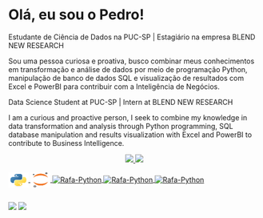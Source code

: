 # Olá, eu sou o Pedro!

Estudante de Ciência de Dados na PUC-SP | Estagiário na empresa BLEND NEW RESEARCH

Sou uma pessoa curiosa e proativa, busco combinar meus conhecimentos em transformação e análise de dados por meio de programação Python, manipulação de banco de dados SQL e visualização de resultados com Excel e PowerBI para contribuir com a Inteligência de Negócios.


Data Science Student at PUC-SP | Intern at BLEND NEW RESEARCH

I am a curious and proactive person, I seek to combine my knowledge in data transformation and analysis through Python programming, SQL database manipulation and results visualization with Excel and PowerBI to contribute to Business Intelligence.

<!-- estatísticas -->
<div align="center">
  <a href="https://github.com/pedroledger">
  <img height="180em" src="https://github-readme-stats.vercel.app/api?username=pedroledger&show_icons=true&theme=dark&include_all_commits=true&count_private=true"/>
  <img height="180em" src="https://github-readme-stats.vercel.app/api/top-langs/?username=pedroledger&layout=compact&langs_count=5&theme=dark"/>
</div>

<!-- ícones de linguagens e ferramentas -->
<div style="display: inline_block"><br>
  <img align="center" alt="Rafa-Python" height="30" width="40" src="https://raw.githubusercontent.com/devicons/devicon/master/icons/python/python-original.svg">
  <img align="center" alt="Rafa-Python" height="30" width="40" src="https://raw.githubusercontent.com/devicons/devicon/master/icons/jupyter/jupyter-original.svg">
  <img align="center" alt="Rafa-Python" height="30" width="40" src="https://cdn.jsdelivr.net/gh/devicons/devicon/icons/mysql/mysql-original-wordmark.svg">
  <img align="center" alt="Rafa-Python" height="30" width="40" src="https://cdn.jsdelivr.net/gh/devicons/devicon/icons/spss/spss-original.svg" />
  <img align="center" alt="Rafa-Python" height="30" width="40" src="https://cdn.jsdelivr.net/gh/devicons/devicon/icons/vscode/vscode-original.svg" />
</div>
  
##
<!-- contato -->
<div>
  <a href="mailto:pedro.pessoal14@gmail.com"><img src="https://img.shields.io/badge/-Gmail-%23333?style=for-the-badge&logo=gmail&logoColor=white" target="_blank"></a>
  <a href="https://www.linkedin.com/in/pe-lucas" target="_blank"><img src="https://img.shields.io/badge/-LinkedIn-%230077B5?style=for-the-badge&logo=linkedin&logoColor=white" target="_blank"></a>  
</div>
